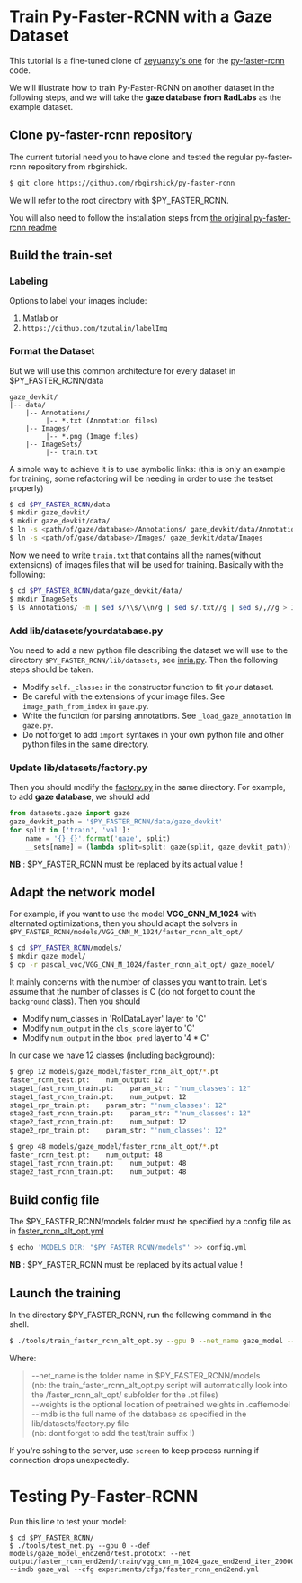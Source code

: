 # Train Py-Faster-RCNN with a Gaze Dataset

This tutorial is a fine-tuned clone of [zeyuanxy's one](https://github.com/zeyuanxy/fast-rcnn/tree/master/help/train) for the [py-faster-rcnn](https://github.com/rbgirshick/py-faster-rcnn) code.

We will illustrate how to train Py-Faster-RCNN on another dataset in the following steps, and we will take the **gaze database from RadLabs** as the example dataset.

## Clone py-faster-rcnn repository
The current tutorial need you to have clone and tested the regular py-faster-rcnn repository from rbgirshick.
```sh
$ git clone https://github.com/rbgirshick/py-faster-rcnn
```
We will refer to the root directory with $PY_FASTER_RCNN.

You will also need to follow the installation steps from [the original py-faster-rcnn readme](https://github.com/rbgirshick/py-faster-rcnn/blob/master/README.md)

## Build the train-set

### Labeling

Options to label your images include:
1) Matlab
or
2) ```https://github.com/tzutalin/labelImg```

### Format the Dataset

But we will use this common architecture for every dataset in $PY_FASTER_RCNN/data
```
gaze_devkit/
|-- data/
    |-- Annotations/
         |-- *.txt (Annotation files)
    |-- Images/
         |-- *.png (Image files)
    |-- ImageSets/
         |-- train.txt
```

A simple way to achieve it is to use symbolic links:
(this is only an example for training, some refactoring will be needing in order to use the testset properly)
```sh
$ cd $PY_FASTER_RCNN/data
$ mkdir gaze_devkit/
$ mkdir gaze_devkit/data/
$ ln -s <path/of/gaze/database>/Annotations/ gaze_devkit/data/Annotations
$ ln -s <path/of/gase/database>/Images/ gaze_devkit/data/Images
```

Now we need to write `train.txt` that contains all the names(without extensions) of images files that will be used for training.
Basically with the following:
```sh
$ cd $PY_FASTER_RCNN/data/gaze_devkit/data/
$ mkdir ImageSets
$ ls Annotations/ -m | sed s/\\s/\\n/g | sed s/.txt//g | sed s/,//g > ImageSets/train.txt
```

### Add lib/datasets/yourdatabase.py
You need to add a new python file describing the dataset we will use to the directory `$PY_FASTER_RCNN/lib/datasets`, see [inria.py](https://github.com/deboc/py-faster-rcnn/blob/master/lib/datasets/inria.py). Then the following steps should be taken.
  - Modify `self._classes` in the constructor function to fit your dataset.
  - Be careful with the extensions of your image files. See `image_path_from_index` in `gaze.py`.
  - Write the function for parsing annotations. See `_load_gaze_annotation` in `gaze.py`.
  - Do not forget to add `import` syntaxes in your own python file and other python files in the same directory.

### Update lib/datasets/factory.py

Then you should modify the [factory.py](https://github.com/deboc/py-faster-rcnn/blob/master/lib/datasets/factory.py) in the same directory. For example, to add **gaze database**, we should add

```py
from datasets.gaze import gaze
gaze_devkit_path = '$PY_FASTER_RCNN/data/gaze_devkit'
for split in ['train', 'val']:
    name = '{}_{}'.format('gaze', split)
    __sets[name] = (lambda split=split: gaze(split, gaze_devkit_path))
```
**NB** : $PY_FASTER_RCNN must be replaced by its actual value !

## Adapt the network model

For example, if you want to use the model **VGG_CNN_M_1024** with alternated optimizations, then you should adapt the solvers in `$PY_FASTER_RCNN/models/VGG_CNN_M_1024/faster_rcnn_alt_opt/`

```sh
$ cd $PY_FASTER_RCNN/models/
$ mkdir gaze_model/
$ cp -r pascal_voc/VGG_CNN_M_1024/faster_rcnn_alt_opt/ gaze_model/
```

It mainly concerns with the number of classes you want to train. Let's assume that the number of classes is C (do not forget to count the `background` class). Then you should 
  - Modify num_classes in 'RoIDataLayer' layer to 'C'
  - Modify `num_output` in the `cls_score` layer to 'C'
  - Modify `num_output` in the `bbox_pred` layer to '4 * C'

In our case we have 12 classes (including background):
```sh
$ grep 12 models/gaze_model/faster_rcnn_alt_opt/*.pt
faster_rcnn_test.pt:    num_output: 12
stage1_fast_rcnn_train.pt:    param_str: "'num_classes': 12"
stage1_fast_rcnn_train.pt:    num_output: 12
stage1_rpn_train.pt:    param_str: "'num_classes': 12"
stage2_fast_rcnn_train.pt:    param_str: "'num_classes': 12"
stage2_fast_rcnn_train.pt:    num_output: 12
stage2_rpn_train.pt:    param_str: "'num_classes': 12"

$ grep 48 models/gaze_model/faster_rcnn_alt_opt/*.pt
faster_rcnn_test.pt:    num_output: 48
stage1_fast_rcnn_train.pt:    num_output: 48
stage2_fast_rcnn_train.pt:    num_output: 48
```

## Build config file

The $PY_FASTER_RCNN/models folder must be specified by a config file as in [faster_rcnn_alt_opt.yml](https://github.com/deboc/py-faster-rcnn/blob/master/help/faster_rcnn_alt_opt.yml)
```sh
$ echo 'MODELS_DIR: "$PY_FASTER_RCNN/models"' >> config.yml
```
**NB** : $PY_FASTER_RCNN must be replaced by its actual value !

## Launch the training

In the directory $PY_FASTER_RCNN, run the following command in the shell.

```sh
$ ./tools/train_faster_rcnn_alt_opt.py --gpu 0 --net_name gaze_model --weights data/imagenet_models/VGG_CNN_M_1024.v2.caffemodel --imdb gaze_train 
```

Where:    
>--net_name is the folder name in $PY_FASTER_RCNN/models    
>    (nb: the train_faster_rcnn_alt_opt.py script will automatically look into the /faster_rcnn_alt_opt/ subfolder for the .pt files)    
>--weights is the optional location of pretrained weights in .caffemodel    
>--imdb is the full name of the database as specified in the lib/datasets/factory.py file    
>    (nb: dont forget to add the test/train suffix !)    

If you're sshing to the server, use ```screen``` to keep process running if connection drops unexpectedly.

# Testing Py-Faster-RCNN 

Run this line to test your model:
```
$ cd $PY_FASTER_RCNN/
$ ./tools/test_net.py --gpu 0 --def models/gaze_model_end2end/test.prototxt --net output/faster_rcnn_end2end/train/vgg_cnn_m_1024_gaze_end2end_iter_20000.caffemodel --imdb gaze_val --cfg experiments/cfgs/faster_rcnn_end2end.yml 
```


